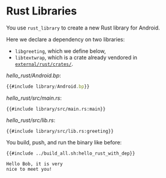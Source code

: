 # Rust Libraries

You use `rust_library` to create a new Rust library for Android.

Here we declare a dependency on two libraries:

* `libgreeting`, which we define below,
* `libtextwrap`, which is a crate already vendored in
  [`external/rust/crates/`][crates].

[crates]: https://cs.android.com/android/platform/superproject/+/master:external/rust/crates/

_hello_rust/Android.bp_:

```javascript
{{#include library/Android.bp}}
```

_hello_rust/src/main.rs_:

```rust,ignore
{{#include library/src/main.rs:main}}
```

_hello_rust/src/lib.rs_:

```rust,ignore
{{#include library/src/lib.rs:greeting}}
```

You build, push, and run the binary like before:

```shell
{{#include ../build_all.sh:hello_rust_with_dep}}
```

```shell
Hello Bob, it is very
nice to meet you!
```
